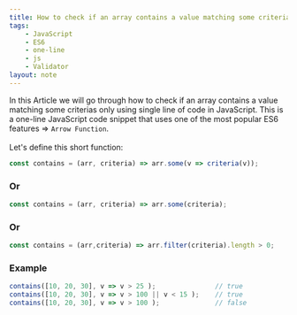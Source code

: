 ```yaml
---
title: How to check if an array contains a value matching some criterias in JavaScript
tags:
    - JavaScript
    - ES6
    - one-line
    - js
    - Validator
layout: note
---
```




In this Article we will go through how to check if an array contains a value matching some criterias only using single line of code in JavaScript.
This is a one-line JavaScript code snippet that uses one of the most popular ES6 features => `Arrow Function`.
<br/>
<br/>
Let's define this short function:

```js {.wrap}
const contains = (arr, criteria) => arr.some(v => criteria(v));
```

### Or

```js {.wrap}
const contains = (arr, criteria) => arr.some(criteria);
```

### Or

```js {.wrap}
const contains = (arr,criteria) => arr.filter(criteria).length > 0;
```

### Example

```js {.wrap}
contains([10, 20, 30], v => v > 25 );               // true
contains([10, 20, 30], v => v > 100 || v < 15 );    // true
contains([10, 20, 30], v => v > 100 );              // false
```
